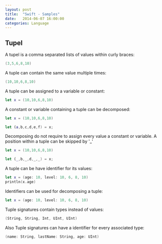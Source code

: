 ```yaml
---
layout: post
title:  "Swift - Samples"
date:   2014-06-07 16:00:00
categories: Language
---
```


## Tupel

A tupel is a comma separated lists of values within curly braces:

```swift
(3,5,6,8,10)
```

A tuple can contain the same value multiple times:

```swift
(10,10,6,8,10)
```

A tuple can be assigned to a variable or constant:

```swift
let x = (10,10,6,8,10)
```

A constant or variable containing a tuple can be decomposed:
```swift
let x = (10,10,6,8,10)

let (a,b,c,d,e,f) = x;
```

Decomposing do not require to assign every value a constant or variable.
A position within a tuple can be skipped by '_'
```swift
let x = (10,10,6,8,10)

let (_,b,_,d,_,_) = x;
```

A tuple can be have identifier for its values:
```swift
let x = (age: 10, level: 10, 6, 8, 10)
println(x.age)
```

Identifiers can be used for decomposing a tuple:
```swift
let x = (age: 10, level: 10, 6, 8, 10)
```

Tuple signatures contain types instead of values:
```swift
(String, String, Int, UInt, UInt)
```

Also Tuple signatures can have a identifier for every associated type:
```swift
(name: String, lastName: String, age: UInt)
```
